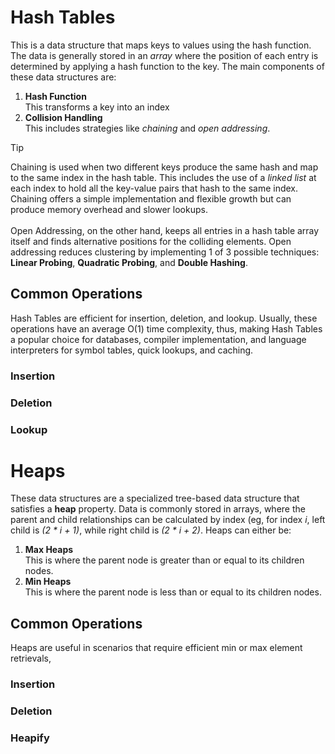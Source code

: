 # Hash Tables
This is a data structure that maps keys to values using the hash function. The data is generally stored in an _array_ where the position of each entry is determined by applying a hash function to the key. The main components of these data structures are:
1. __Hash Function__ <br> This transforms a key into an index
2. __Collision Handling__ <br> This includes strategies like _chaining_ and _open addressing_.

> [!TIP]
> Chaining is used when two different keys produce the same hash and map to the same index in the hash table. This includes the use of a _linked list_ at each index to hold all the key-value pairs that hash to the same index. Chaining offers a simple implementation and flexible growth but can produce memory overhead and slower lookups. <br><br>
> Open Addressing, on the other hand, keeps all entries in a hash table array itself and finds alternative positions for the colliding elements. Open addressing reduces clustering by implementing 1 of 3 possible techniques: __Linear Probing__, __Quadratic Probing__, and __Double Hashing__.

## Common Operations
Hash Tables are efficient for insertion, deletion, and lookup. Usually, these operations have an average O(1) time complexity, thus, making Hash Tables a popular choice for databases, compiler implementation, and language interpreters for symbol tables, quick lookups, and caching.

### Insertion
### Deletion
### Lookup

# Heaps
These data structures are a specialized tree-based data structure that satisfies a __heap__ property. Data is commonly stored in arrays, where the parent and child relationships can be calculated by index (eg, for index _i_, left child is _(2 * i + 1)_, while right child is _(2 * i + 2)_. Heaps can either be:
1. __Max Heaps__ <br> This is where the parent node is greater than or equal to its children nodes.
2. __Min Heaps__ <br> This is where the parent node is less than or equal to its children nodes.

## Common Operations
Heaps are useful in scenarios that require efficient min or max element retrievals, 
### Insertion
### Deletion
### Heapify
